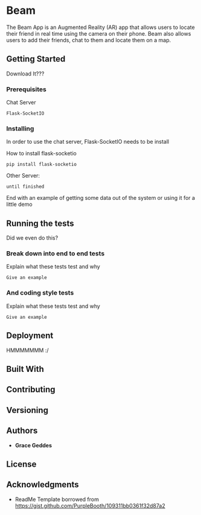 # Beam

The Beam App is an Augmented Reality (AR) app that allows users to locate their friend in real time using the camera on their phone. Beam also allows users to add their friends, chat to them and locate them on a map.

## Getting Started

Download It???

### Prerequisites

Chat Server

```
Flask-SocketIO
```

### Installing

In order to use the chat server, Flask-SocketIO needs to be install

How to install flask-socketio

```
pip install flask-socketio
```


Other Server:

```
until finished
```

End with an example of getting some data out of the system or using it for a little demo

## Running the tests

Did we even do this?

### Break down into end to end tests

Explain what these tests test and why

```
Give an example
```

### And coding style tests

Explain what these tests test and why

```
Give an example
```

## Deployment

HMMMMMMM :/

## Built With


## Contributing



## Versioning



## Authors

* **Grace Geddes** 

## License



## Acknowledgments

* ReadMe Template borrowed from https://gist.github.com/PurpleBooth/109311bb0361f32d87a2
